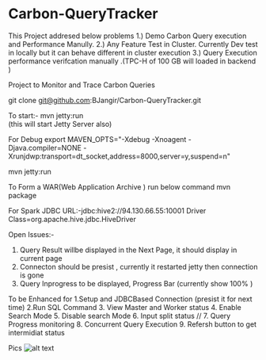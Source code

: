 # Carbon-QueryTracker
This Project addresed below problems 
1.) Demo Carbon Query execution and Performance Manully. 
2.) Any Feature Test in Cluster. Currently Dev test in locally but it can behave different in cluster execution
3.) Query Execution performance verifcation manually .(TPC-H of 100 GB will loaded in backend ) 

Project to Monitor and Trace Carbon Queries

git clone git@github.com:BJangir/Carbon-QueryTracker.git

To start:-
mvn jetty:run  
(this will start Jetty Server also)

For Debug
export MAVEN_OPTS="-Xdebug -Xnoagent -Djava.compiler=NONE -Xrunjdwp:transport=dt_socket,address=8000,server=y,suspend=n"

mvn jetty:run

To Form a WAR(Web Application Archive ) run below command
mvn package

For Spark JDBC 
URL:-jdbc:hive2://94.130.66.55:10001
Driver Class=org.apache.hive.jdbc.HiveDriver

Open Issues:-
1. Query Result willbe displayed in the Next Page, it should display in current page
2. Connecton should be presist , currently it restarted jetty then connection is gone
3. Query Inprogress to be displayed, Progress Bar (currently show 100% )


To be Enhanced for
 1.Setup and JDBCBased Connection (presist it for next time)
 2.Run SQL Command
 3. View Master and Worker  status
 4. Enable Search Mode
 5. Disable search Mode
 6. Input split status //
 7. Query Progress monitoring
 8. Concurrent Query Execution
 9. Refersh button to get intermidiat status
 
 
 Pics
 ![alt text](https://github.com/BJangir/Carbon-QueryTracker/master/src/main/webapp/images/snapshot1.JPG)
